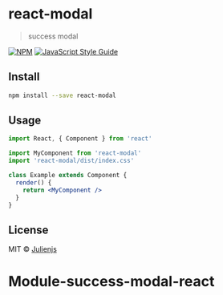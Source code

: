 # react-modal

> success modal

[![NPM](https://img.shields.io/npm/v/react-modal.svg)](https://www.npmjs.com/package/react-modal) [![JavaScript Style Guide](https://img.shields.io/badge/code_style-standard-brightgreen.svg)](https://standardjs.com)

## Install

```bash
npm install --save react-modal
```

## Usage

```jsx
import React, { Component } from 'react'

import MyComponent from 'react-modal'
import 'react-modal/dist/index.css'

class Example extends Component {
  render() {
    return <MyComponent />
  }
}
```

## License

MIT © [Julienjs](https://github.com/Julienjs)
# Module-success-modal-react
